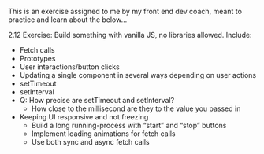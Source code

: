 This is an exercise assigned to me by my front end dev coach, meant to practice and learn about the below...

 2.12 Exercise: Build something with vanilla JS, no libraries allowed. Include:
 - Fetch calls
 - Prototypes
 - User interactions/button clicks
 - Updating a single component in several ways depending on user actions
 - setTimeout 
 - setInterval
 - Q: How precise are setTimeout and setInterval?
    - How close to the millisecond are they to the value you passed in
 - Keeping UI responsive and not freezing
    - Build a long running-process with “start” and “stop” buttons
    - Implement loading animations for fetch calls
    - Use both sync and async fetch calls
